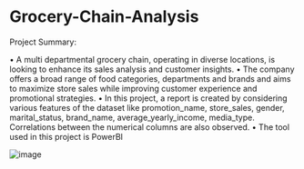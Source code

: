 # Grocery-Chain-Analysis
Project Summary:

•	A multi departmental grocery chain, operating in diverse locations, is looking to enhance its sales analysis and customer insights.
•	The company offers a broad range of food categories, departments and brands and aims to maximize store sales while improving customer experience and promotional strategies.
•	In this project, a report is created by considering various features of the dataset like promotion_name, store_sales, gender, marital_status, brand_name,
average_yearly_income, media_type. Correlations between the numerical columns are also observed.
•	The tool used in this project is PowerBI


![image](https://github.com/user-attachments/assets/f1fe6117-f818-4072-b03a-dde1443f269e)




